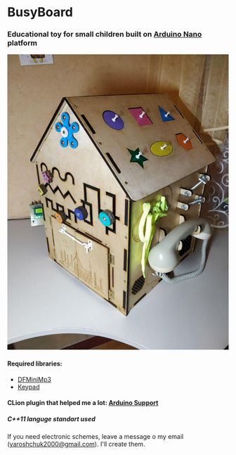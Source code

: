 # BusyBoard
### Educational toy for small children built on [Arduino Nano](https://arduino.cc) platform
![PIC](https://github.com/shchuko/BusyBoard/blob/master/pics/photo_2019-07-14_01-39-17.jpg)

#### Required libraries:
- [DFMiniMp3](https://github.com/Makuna/DFMiniMp3/wiki)
- [Keypad](https://github.com/Chris--A/Keypad)
#### CLion plugin that helped me a lot: [Arduino Support](https://github.com/vsch/CLionArduinoPlugin)
##### C++11 languge standart used

If you need electronic schemes, leave a message o my email (yaroshchuk2000@gmail.com). I'll create them.
